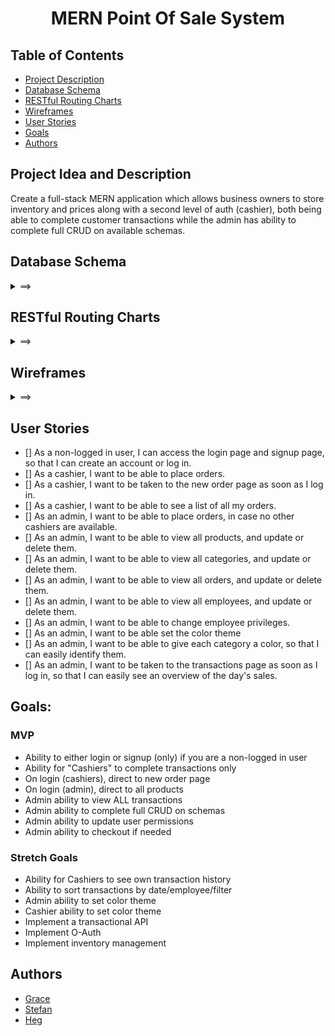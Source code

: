 <div align="center">
<h1>MERN Point Of Sale System</h1>
</div> 

## Table of Contents
- [Project Description](#project-idea-and-description)
- [Database Schema](#database-schema)
- [RESTful Routing Charts](#restful-routing-charts)
- [Wireframes](#wireframes)
- [User Stories](#user-stories)
- [Goals](#goals)
- [Authors](#authors)

## Project Idea and Description

Create a full-stack MERN application which allows business owners to store inventory and prices along with a second level of auth (cashier), both being able to complete customer transactions while the admin has ability to complete full CRUD on available schemas.

## Database Schema

<details>
<summary>
==>
</summary>

```json
{
  "users": {
    "id": ObjectId,
    "username": String,
    "password": String,
    "role": String,
  },
  "categories": {
    "id": ObjectId,
    "name": String,
    "color": String,
  },
  "products": {
    "id": ObjectId,
    "code": String,
    "name": String,
    "price": Number,
    "category": ObjectId,
  },
  "orders": {
    "id": ObjectId,
    "user": ObjectId,
    "lineItems": [
      {
        "product": ObjectId,
        "price": Number,
        "quantity": Number,
      },
    ],
    "cashier": ObjectId,
    "payment_method": String,
    "total": Number,
  },
}
```
</details>

## RESTful Routing Charts

<details>
<summary>
==>
</summary>

![User Routes](./imgs/user.png)
![Auth Routes](./imgs/auth.png)
![Category Routes](./imgs/category.png)
![Product Routes](./imgs/products.png)
![Order Routes](./imgs/order.png)

</details>

## Wireframes

<details>
<summary>
==>
</summary>

![Login Page](./imgs/Login.png)
![Auth Page](./imgs/employeelist.png)
![Order Page](./imgs/orderpage.png)
![Payment Pop Up](./imgs/paymentpop.png)
![All Products](./imgs/productspage.png)
![New Products](./imgs/newproduct.png)
![Edit Products](./imgs/editproduct.png)
![All Categories](./imgs/allcategories.png)
![New Category](./imgs/newcategories.png)
![Admin Sales(all employees)](./imgs/adminsales.png)
![Cashier Sales(personal sales)](./imgs/employeesales.png)

</details>

## User Stories

- [] As a non-logged in user, I can access the login page and signup page, so that I can create an account or log in.
- [] As a cashier, I want to be able to place orders.
- [] As a cashier, I want to be taken to the new order page as soon as I log in.
- [] As a cashier, I want to be able to see a list of all my orders.
- [] As an admin, I want to be able to place orders, in case no other cashiers are available.
- [] As an admin, I want to be able to view all products, and update or delete them.
- [] As an admin, I want to be able to view all categories, and update or delete them.
- [] As an admin, I want to be able to view all orders, and update or delete them.
- [] As an admin, I want to be able to view all employees, and update or delete them.
- [] As an admin, I want to be able to change employee privileges.
- [] As an admin, I want to be able set the color theme
- [] As an admin, I want to be able to give each category a color, so that I can easily identify them.
- [] As an admin, I want to be taken to the transactions page as soon as I log in, so that I can easily see an overview of the day's sales.

## Goals:

### MVP
- Ability to either login or signup (only) if you are a non-logged in user
- Ability for "Cashiers" to complete transactions only
- On login (cashiers), direct to new order page
- On login (admin), direct to all products
- Admin ability to view ALL transactions
- Admin ability to complete full CRUD on schemas
- Admin ability to update user permissions
- Admin ability to checkout if needed


### Stretch Goals
- Ability for Cashiers to see own transaction history
- Ability to sort transactions by date/employee/filter
- Admin ability to set color theme
- Cashier ability to set color theme
- Implement a transactional API
- Implement O-Auth
- Implement inventory management

## Authors
- [Grace](https://github.com/gracenarez333)
- [Stefan](https://github.com/saulthebear)
- [Heg](https://github.com/erhaneth)